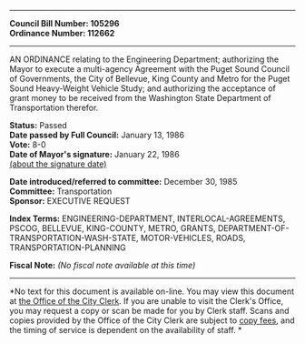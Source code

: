* * * * *  
  
**Council Bill Number: [](#h0)[](#h2)105296**   
**Ordinance Number: 112662**  
  
* * * * *  
  
AN ORDINANCE relating to the Engineering Department; authorizing the Mayor to execute a multi-agency Agreement with the Puget Sound Council of Governments, the City of Bellevue, King County and Metro for the Puget Sound Heavy-Weight Vehicle Study; and authorizing the acceptance of grant money to be received from the Washington State Department of Transportation therefor.  
  
**Status:** Passed   
**Date passed by Full Council:** January 13, 1986   
**Vote:** 8-0   
**Date of Mayor's signature:** January 22, 1986   
[(about the signature date)](/~public/approvaldate.htm)   
  
  
**Date introduced/referred to committee:** December 30, 1985   
**Committee:** Transportation   
**Sponsor:** EXECUTIVE REQUEST   
  
**Index Terms:** ENGINEERING-DEPARTMENT, INTERLOCAL-AGREEMENTS, PSCOG, BELLEVUE, KING-COUNTY, METRO, GRANTS, DEPARTMENT-OF-TRANSPORTATION-WASH-STATE, MOTOR-VEHICLES, ROADS, TRANSPORTATION-PLANNING  
  
**Fiscal Note:** *(No fiscal note available at this time)*  
  
* * * * *  
  
*No text for this document is available on-line. You may view this document at [the Office of the City Clerk](http://www.seattle.gov/leg/clerk/contactUs.htm). If you are unable to visit the Clerk's Office, you may request a copy or scan be made for you by Clerk staff. Scans and copies provided by the Office of the City Clerk are subject to [copy fees](http://clerk.seattle.gov/~public/clerkfees.htm), and the timing of service is dependent on the availability of staff. *  
  
  
